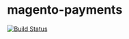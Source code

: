 # magento-payments

[![Build Status](https://circleci.com/gh/RadialCorp/magento-payments.svg?style=shield&circle-token=a6fa0ca1119eea7205d98e501ec08b0da59c892c)](https://circleci.com/gh/RadialCorp/magento-payments)


